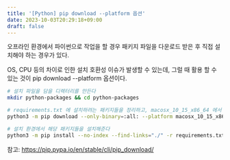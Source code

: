 ```yaml
---
title: '[Python] pip download --platform 옵션'
date: 2023-10-03T20:29:18+09:00
draft: false
---
```


오프라인 환경에서 파이썬으로 작업을 할 경우 패키지 파일을 다운로드 받은 후 직접 설치해야 하는 경우가 있다.

OS, CPU 등의 차이로 인한 설치 호환성 이슈가 발생할 수 있는데, 그럴 때 활용 할 수 있는 것이 pip download --platform 옵션이다.

```bash
# 설치 파일을 담을 디렉터리를 만든다
mkdir python-packages && cd python-packages

# requirements.txt 에 설치하려는 패키지들을 정리하고, macosx_10_15_x86_64 에서 설치 가능한 패키지 파일을 내려받는다
python3 -m pip download --only-binary=:all: --platform macosx_10_15_x86_64 -r requirements.txt

# 설치 환경에서 해당 패키지들을 설치해준다
python3 -m pip install --no-index --find-links="./" -r requirements.txt
```  

참고: https://pip.pypa.io/en/stable/cli/pip_download/
